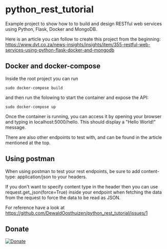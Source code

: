 # python_rest_tutorial

Example project to show how to to build and design RESTful web services using Python, Flask, Docker and MongoDB.

Here is an article you can follow to create this project from the beginning:
<https://www.dvt.co.za/news-insights/insights/item/355-restful-web-services-using-python-flask-docker-and-mongodb>

## Docker and docker-compose

Inside the root project you can run

```shell
sudo docker-compose build
```

and then run the folowing to start the container and expose the API:

```shell
sudo docker-compose up
```

Once the container is running, you can access it by opening your browser and typing in localhost:5000/hello. This should
display a "Hello World!" message.

There are also other endpoints to test with, and can be found in the article mentioned at the top.

## Using postman

When using postman to test your rest endpoints, be sure to add content-type: application/json to your headers.

If you don't want to specify content type in the header then you can use
request.get_json(force=True) inside your endpoint when fetching the data from the request
to force the data to be read as JSON.

For reference have a look at <https://github.com/DewaldOosthuizen/python_rest_tutorial/issues/1>

## Donate

[![Donate](https://img.shields.io/badge/Donate-PayPal-green.svg)](https://www.paypal.com/cgi-bin/webscr?cmd=_s-xclick&hosted_button_id=RVJC5VUM5ZEW8&source=url)
